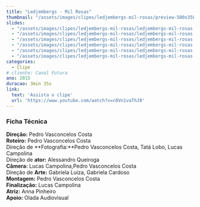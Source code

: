 ```yaml
---
title: "Ledjembergs - Mil Rosas"
thumbnail: "/assets/images/clipes/ledjembergs-mil-rosas/preview-500x350.jpg"
slides:
  - "/assets/images/clipes/ledjembergs-mil-rosas/ledjembergs-mil-rosas (1).jpg"
  - "/assets/images/clipes/ledjembergs-mil-rosas/ledjembergs-mil-rosas (2).jpg"
  - "/assets/images/clipes/ledjembergs-mil-rosas/ledjembergs-mil-rosas (3).jpg"
  - "/assets/images/clipes/ledjembergs-mil-rosas/ledjembergs-mil-rosas (4).jpg"
  - "/assets/images/clipes/ledjembergs-mil-rosas/ledjembergs-mil-rosas (5).jpg"
  - "/assets/images/clipes/ledjembergs-mil-rosas/ledjembergs-mil-rosas (6).jpg"
categories:
  - Clipe
# cliente: Canal Futura
ano: 2015
duracao: 3min 35s
link:
  text: 'Assista o clipe'
  url: 'https://www.youtube.com/watch?v=c0Vn1vaThJ0'
---
```

### Ficha Técnica
**Direção:** Pedro Vasconcelos Costa\
**Roteiro:** Pedro  Vasconcelos Costa\
Direção de **Fotografia:**Pedro Vasconcelos Costa, Tatá Lobo, Lucas Campolina\
Direção de **ator:** Alessandro Queiroga\
**Câmera:** Lucas Campolina,Pedro Vasconcelos Costa\
Direção de **Arte:** Gabriela Luiza, Gabriela Cardoso\
**Montagem:** Pedro Vasconcelos Costa\
**Finalização:** Lucas Campolina\
**Atriz:** Anna Pinheiro \
**Apoio:** Olada Audiovisual 